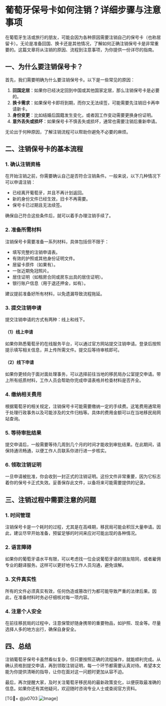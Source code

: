 # 葡萄牙保号卡如何注销？详细步骤与注意事项

在葡萄牙生活或旅行的朋友，可能会因为各种原因需要注销自己的保号卡（也称居留卡）。无论是准备回国、换卡还是其他情况，了解如何正确注销保号卡是非常重要的。这篇文章将从注销的原因、流程到注意事项，为你提供一份详尽的指南。

## 一、为什么要注销保号卡？

首先，我们需要明确为什么要注销保号卡。以下是一些常见的原因：

1. **回国定居**：如果你已经决定回到中国或其他国家定居，那么注销保号卡是必要的。
2. **换卡需求**：如果保号卡即将到期，而你又无法续签，可能需要先注销旧卡再申请新卡。
3. **身份变更**：比如结婚后国籍发生变化，或者因工作变动需要更换身份证明。
4. **意外丢失或损坏**：如果保号卡不慎丢失或损坏，通常也需要注销后重新申请。

无论出于何种原因，了解注销流程可以帮助你避免不必要的麻烦。

## 二、注销保号卡的基本流程

### 1. 确认注销资格

在开始注销之前，你需要确认自己是否符合注销条件。一般来说，以下几种情况下可以申请注销：

- 已经离开葡萄牙，并且不再计划返回。
- 新的身份文件已经生效，旧卡不再需要。
- 保号卡已过期且无法续签。

确保自己符合这些条件后，就可以着手办理注销手续了。

### 2. 准备所需材料

注销保号卡需要准备一系列材料，具体包括但不限于：

- 填写完整的注销申请表。
- 有效的护照或其他身份证明文件。
- 居留卡原件（如果有）。
- 一张近期免冠照片。
- 居住证明（如租房合同或房东出具的居住证明）。
- 银行账户信息（用于退还押金，如有）。

建议提前准备好所有材料，以免遗漏导致流程拖延。

### 3. 提交注销申请

提交注销申请的方式有两种：线上和线下。

#### （1）线上申请

如果你熟悉葡萄牙的在线服务平台，可以通过官方网站提交注销申请。登录后按照提示填写相关信息，并上传所需文件。提交后等待审核即可。

#### （2）线下申请

如果你更倾向于面对面处理事务，可以选择前往当地的移民局办公室提交申请。带上所有纸质材料，工作人员会帮助你完成申请表格并检查材料是否齐全。

### 4. 缴纳相关费用

根据葡萄牙的相关规定，注销保号卡可能需要缴纳一定的手续费。这笔费用通常用于处理行政事务以及可能涉及的文件归档等。具体的费用金额可以在当地移民局网站查询。

### 5. 等待审批结果

提交申请后，一般需要等待几周到几个月的时间才能收到审批结果。在此期间，请保持通讯畅通，以便工作人员联系你进行进一步核实。

### 6. 领取注销证明

一旦申请被批准，你会收到一封正式的注销证明。这份文件非常重要，因为它标志着你的保号卡正式失效。妥善保存此文件，以备将来可能需要提供的记录。

## 三、注销过程中需要注意的问题

### 1. 时间管理

注销保号卡是一个耗时的过程，尤其是在高峰期，移民局可能会积压大量申请。因此，建议尽早开始准备，预留足够的时间来应对可能出现的各种情况。

### 2. 语言障碍

如果你的葡萄牙语水平有限，可以考虑找一位会说葡萄牙语的朋友陪同，或者雇佣专业的翻译服务。这样可以更好地与工作人员沟通，避免误解。

### 3. 文件真实性

所有的文件必须真实有效，任何伪造或篡改行为都可能导致严重的法律后果。因此，在准备材料时务必仔细核对每一项内容。

### 4. 注意个人安全

在前往移民局的过程中，注意保管好随身携带的重要物品，如护照、现金等。尽量选择人多的地方出行，确保自身安全。

## 四、总结

注销葡萄牙保号卡虽然看似复杂，但只要按照正确的流程操作，就能顺利完成。从确认资格到提交申请，再到领取注销证明，每一个环节都需要认真对待。希望本文能为你提供清晰的指导，让你在面对这一问题时更加从容不迫。

最后，再次提醒大家，及时关注葡萄牙移民局的最新政策变化，以便获取最准确的信息。如果你还有其他疑问，欢迎随时咨询专业人士或查阅官方资料。

[TG💪+ @jx0703 ![Image](https://github.com/user-attachments/assets/dbca1d08-cadb-493c-b0ec-ad6f7a83f270)]